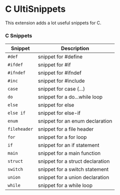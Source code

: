 # C UltiSnippets

This extension adds a lot useful snippets for C.


### C Snippets

| Snippet      | Description                      |
| ------------ | -------------------------------- |
| `#def`       | snippet for #define              |
| `#ifdef`     | snippet for #if                  |
| `#ifndef`    | snippet for #ifndef              |
| `#inc`       | snippet for #include             |
| `case`       | snippet for case (...)           |
| `do`         | snippet for a do...while loop    |
| `else`       | snippet for else                 |
| `else if`    | snippet for else-if              |
| `enum`       | snippet for an enum declaration  |
| `fileheader` | snippet for a file header        |
| `for`        | snippet for a for loop           |
| `if`         | snippet for an if statement      |
| `main`       | snippet for a main function      |
| `struct`     | snippet for a struct declaration |
| `switch`     | snippet for a switch statement   |
| `union`      | snippet for a union declaration  |
| `while`      | snippet for a while loop         |

